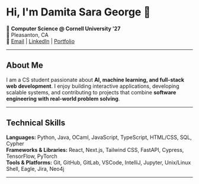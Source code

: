 # Hi, I'm Damita Sara George 🤗

🏫 **Computer Science @ Cornell University '27**  
📍 Pleasanton, CA  
💌 [Email](mailto:damitasg@gmail.com) | [LinkedIn](https://www.linkedin.com/in/damita-sara-george) | [Portfolio](https://ds-geo.github.io)

---

## About Me
I am a CS student passionate about **AI, machine learning, and full-stack web development**. I enjoy building interactive applications, developing scalable systems, and contributing to projects that combine **software engineering with real-world problem solving**.

---

## Technical Skills

**Languages:** Python, Java, OCaml, JavaScript, TypeScript, HTML/CSS, SQL, Cypher  
**Frameworks & Libraries:** React, Next.js, Tailwind CSS, FastAPI, Cypress, TensorFlow, PyTorch  
**Tools & Platforms:** Git, GitHub, GitLab, VSCode, IntelliJ, Jupyter, Unix/Linux Shell, Eagle, Jira, Neo4j  

---
